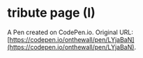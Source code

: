 # tribute page (I)

A Pen created on CodePen.io. Original URL: [https://codepen.io/onthewall/pen/LYjaBaN](https://codepen.io/onthewall/pen/LYjaBaN).

